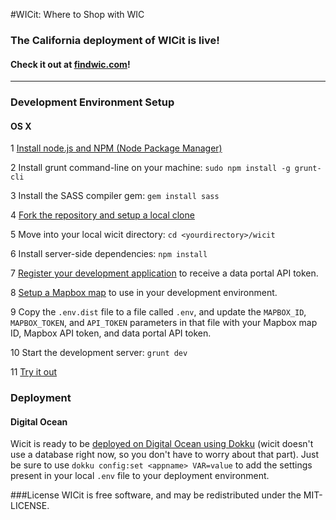 #WICit: Where to Shop with WIC

### The California deployment of WICit is live!
#### Check it out at [findwic.com](http://findwic.com)!
---
### Development Environment Setup
#### OS X
  1 [Install node.js and NPM (Node Package Manager)](http://blog.nodeknockout.com/post/65463770933/how-to-install-node-js-and-npm)
  
  2 Install grunt command-line on your machine: `sudo npm install -g grunt-cli`

  3 Install the SASS compiler gem: `gem install sass`
  
  4 [Fork the repository and setup a local clone](https://help.github.com/articles/fork-a-repo)
  
  5 Move into your local wicit directory: `cd <yourdirectory>/wicit`
  
  6 Install server-side dependencies: `npm install`
  
  7 [Register your development application](http://dev.socrata.com/register) to receive a data portal API token.
  
  8 [Setup a Mapbox map](https://www.mapbox.com/help/creating-new-map/) to use in your development environment.
  
  9 Copy the `.env.dist` file to a file called `.env`, and update the `MAPBOX_ID`, `MAPBOX_TOKEN`, and `API_TOKEN` parameters in that file with your Mapbox map ID, Mapbox API token, and data portal API token.
  
  10 Start the development server: `grunt dev`
  
  11 [Try it out](http://localhost:3000)
  
### Deployment
#### Digital Ocean
Wicit is ready to be [deployed on Digital Ocean using Dokku](https://www.digitalocean.com/community/tutorials/how-to-use-the-digitalocean-dokku-application) (wicit doesn't use a database right now, so you don't have to worry about that part). Just be sure to use `dokku config:set <appname> VAR=value` to add the settings present in your local `.env` file to your deployment environment.

###License
WICit is free software, and may be redistributed under the MIT-LICENSE.
